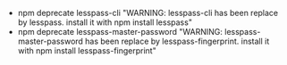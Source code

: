  * npm deprecate lesspass-cli "WARNING: lesspass-cli has been replace by lesspass. install it with npm install lesspass"
 * npm deprecate lesspass-master-password "WARNING: lesspass-master-password has been replace by lesspass-fingerprint. install it with npm install lesspass-fingerprint"